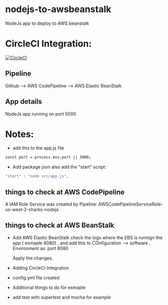 # nodejs-to-awsbeanstalk
 NodeJs app to deploy to AWS beanstalk

# CircleCI Integration:
[![CircleCI](https://circleci.com/gh/jfcb853/nodejs-to-awsbeanstalk.svg?style=svg)](https://app.circleci.com/pipelines/github/jfcb853/nodejs-to-awsbeanstalk)

## Pipeline

Github --> AWS CodePipeline --> AWS Elastic BeanStalk 

## App details
 NodeJs app running on port 5000

 # Notes:
 - add this to the app.js file
 ```sh
 const port = process.env.port || 5000;
```
 - Add package json also add the "start" script: 
 ```sh
 "start" : "node src/app.js",
 ```

## things to check at AWS CodePipeline
A IAM Role Service was created by Pipeline:
AWSCodePipelineServiceRole-us-west-2-sharks-nodejs

## things to check at AWS BeanStalk
- Add AWS Elastic BeanStalk check the logs where the EBS is runnign the app ( exmaple 8080) , and add this to COnfiguration --> software , Environment as:
    port  8080

    Apply the changes.

- Adding CircleCI Integration
 * config.yml file created 

- Additional things to do for exmaple
 * add test with supertest and mocha for example


